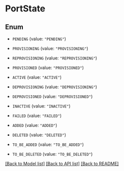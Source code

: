 # PortState

## Enum


* `PENDING` (value: `"PENDING"`)

* `PROVISIONING` (value: `"PROVISIONING"`)

* `REPROVISIONING` (value: `"REPROVISIONING"`)

* `PROVISIONED` (value: `"PROVISIONED"`)

* `ACTIVE` (value: `"ACTIVE"`)

* `DEPROVISIONING` (value: `"DEPROVISIONING"`)

* `DEPROVISIONED` (value: `"DEPROVISIONED"`)

* `INACTIVE` (value: `"INACTIVE"`)

* `FAILED` (value: `"FAILED"`)

* `ADDED` (value: `"ADDED"`)

* `DELETED` (value: `"DELETED"`)

* `TO_BE_ADDED` (value: `"TO_BE_ADDED"`)

* `TO_BE_DELETED` (value: `"TO_BE_DELETED"`)


[[Back to Model list]](../README.md#documentation-for-models) [[Back to API list]](../README.md#documentation-for-api-endpoints) [[Back to README]](../README.md)


